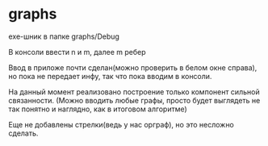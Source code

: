 # graphs

exe-шник в папке graphs/Debug 

В консоли ввести n и m, далее m ребер

Ввод в приложе почти сделан(можно проверить в белом окне справа), но пока не передает инфу, так что пока вводим в консоли.

На данный момент реализовано построение только компонент сильной связанности. (Можно вводить любые графы, просто будет выглядеть не так понятно и наглядно, как в итоговом алгоритме)

Еще не добавлены стрелки(ведь  у нас орграф), но это несложно сделать.
